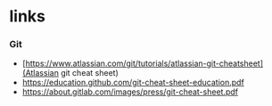 # links
### Git
- [https://www.atlassian.com/git/tutorials/atlassian-git-cheatsheet](Atlassian git cheat sheet)
- https://education.github.com/git-cheat-sheet-education.pdf
- https://about.gitlab.com/images/press/git-cheat-sheet.pdf
